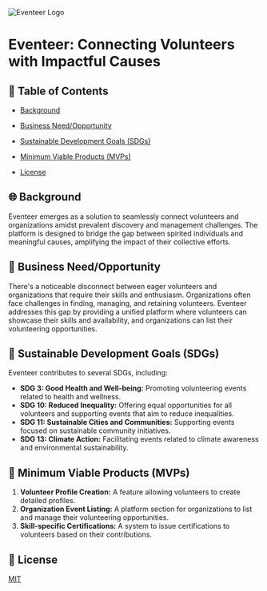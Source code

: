 ![Eventeer Logo](https://github.com/M-Alharbi/Eventeer/blob/main/Documents/Eventeer%20Logo.png)

# Eventeer: Connecting Volunteers with Impactful Causes

## 📌 Table of Contents
- [Background](#background)

- [Business Need/Opportunity](#business-needopportunity)

- [Sustainable Development Goals (SDGs)](#sustainable-development-goals-sdgs)

- [Minimum Viable Products (MVPs)](#minimum-viable-products-mvps)

- [License](#license)

## 🌐 Background
Eventeer emerges as a solution to seamlessly connect volunteers and organizations amidst prevalent discovery and management challenges. The platform is designed to bridge the gap between spirited individuals and meaningful causes, amplifying the impact of their collective efforts.

## 💼 Business Need/Opportunity
There's a noticeable disconnect between eager volunteers and organizations that require their skills and enthusiasm. Organizations often face challenges in finding, managing, and retaining volunteers. Eventeer addresses this gap by providing a unified platform where volunteers can showcase their skills and availability, and organizations can list their volunteering opportunities.

## 🌿 Sustainable Development Goals (SDGs)
Eventeer contributes to several SDGs, including:
- **SDG 3: Good Health and Well-being:** Promoting volunteering events related to health and wellness.
- **SDG 10: Reduced Inequality:** Offering equal opportunities for all volunteers and supporting events that aim to reduce inequalities.
- **SDG 11: Sustainable Cities and Communities:** Supporting events focused on sustainable community initiatives.
- **SDG 13: Climate Action:** Facilitating events related to climate awareness and environmental sustainability.

## 🚀 Minimum Viable Products (MVPs)
1. **Volunteer Profile Creation:** A feature allowing volunteers to create detailed profiles.
2. **Organization Event Listing:** A platform section for organizations to list and manage their volunteering opportunities.
3. **Skill-specific Certifications:** A system to issue certifications to volunteers based on their contributions.




## 📜 License
[MIT](#)
